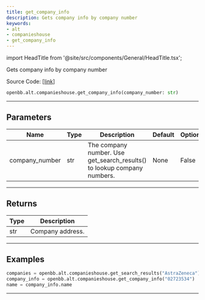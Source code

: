```yaml
---
title: get_company_info
description: Gets company info by company number
keywords:
- alt
- companieshouse
- get_company_info
---
```


import HeadTitle from '@site/src/components/General/HeadTitle.tsx';

<HeadTitle title="alt.companieshouse.get_company_info - Reference | OpenBB SDK Docs" />

Gets company info by company number

Source Code: [[link](https://github.com/OpenBB-finance/OpenBBTerminal/tree/main/openbb_terminal/alternative/companieshouse/companieshouse_model.py#L76)]

```python wordwrap
openbb.alt.companieshouse.get_company_info(company_number: str)
```

---

## Parameters

| Name | Type | Description | Default | Optional |
| ---- | ---- | ----------- | ------- | -------- |
| company_number | str | The company number.  Use get_search_results() to lookup company numbers. | None | False |


---

## Returns

| Type | Description |
| ---- | ----------- |
| str | Company address. |
---

## Examples

```python
companies = openbb.alt.companieshouse.get_search_results("AstraZeneca")
company_info = openbb.alt.companieshouse.get_company_info("02723534")
name = company_info.name
```

---

